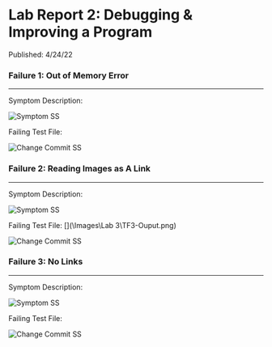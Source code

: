 # Lab Report 2: Debugging & Improving a Program  
Published: 4/24/22  

### Failure 1: Out of Memory Error
***

Symptom Description:  

![Symptom SS]()  

Failing Test File: []()  

![Change Commit SS]()  

### Failure 2: Reading Images as A Link
***

Symptom Description:  

![Symptom SS]()  

Failing Test File: [](\Images\Lab 3\TF3-Ouput.png) 

![Change Commit SS]()  

### Failure 3: No Links
***

Symptom Description:

![Symptom SS]()  

Failing Test File: []()  

![Change Commit SS]()     



